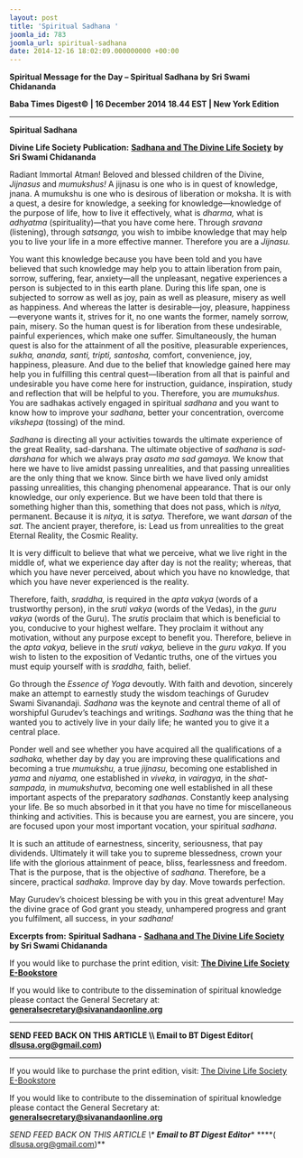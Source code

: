 ```yaml
---
layout: post
title: 'Spiritual Sadhana '
joomla_id: 783
joomla_url: spiritual-sadhana
date: 2014-12-16 18:02:09.000000000 +00:00
---
```

  

















































**Spiritual Message for the Day – Spiritual Sadhana by Sri Swami Chidananda**

**Baba Times Digest© | 16 December 2014 18.44 EST | New York Edition**

* * *  


**Spiritual Sadhana**

**Divine Life Society Publication:** [**Sadhana and The Divine Life Society**](http://www.dlshq.org/discourse/nov2001.htm) **by Sri Swami Chidananda**

Radiant Immortal Atman! Beloved and blessed children of the Divine, _Jijnasus_ and _mumukshus!_ A jijnasu is one who is in quest of knowledge, jnana. A mumukshu is one who is desirous of liberation or moksha. It is with a quest, a desire for knowledge, a seeking for knowledge—knowledge of the purpose of life, how to live it effectively, what is _dharma,_ what is _adhyatma_ (spirituality)—that you have come here. Through _sravana_ (listening), through _satsanga,_ you wish to imbibe knowledge that may help you to live your life in a more effective manner. Therefore you are a _Jijnasu._

You want this knowledge because you have been told and you have believed that such knowledge may help you to attain liberation from pain, sorrow, suffering, fear, anxiety—all the unpleasant, negative experiences a person is subjected to in this earth plane. During this life span, one is subjected to sorrow as well as joy, pain as well as pleasure, misery as well as happiness. And whereas the latter is desirable—joy, pleasure, happiness—everyone wants it, strives for it, no one wants the former, namely sorrow, pain, misery. So the human quest is for liberation from these undesirable, painful experiences, which make one suffer. Simultaneously, the human quest is also for the attainment of all the positive, pleasurable experiences, _sukha, ananda, santi, tripti, santosha,_ comfort, convenience, joy, happiness, pleasure. And due to the belief that knowledge gained here may help you in fulfilling this central quest—liberation from all that is painful and undesirable you have come here for instruction, guidance, inspiration, study and reflection that will be helpful to you. Therefore, you are _mumukshus._ You are sadhakas actively engaged in spiritual _sadhana_ and you want to know how to improve your _sadhana_, better your concentration, overcome _vikshepa_ (tossing) of the mind.

_Sadhana_ is directing all your activities towards the ultimate experience of the great Reality, sad-darshana. The ultimate objective of _sadhana_ is _sad-darshana_ for which we always pray _asato ma sad gamaya._ We know that here we have to live amidst passing unrealities, and that passing unrealities are the only thing that we know. Since birth we have lived only amidst passing unrealities, this changing phenomenal appearance. That is our only knowledge, our only experience. But we have been told that there is something higher than this, something that does not pass, which is _nitya,_ permanent. Because it is _nitya,_ it is _satya._ Therefore, we want _darsan_ of the _sat_. The ancient prayer, therefore, is: Lead us from unrealities to the great Eternal Reality, the Cosmic Reality.

It is very difficult to believe that what we perceive, what we live right in the middle of, what we experience day after day is not the reality; whereas, that which you have never perceived, about which you have no knowledge, that which you have never experienced is the reality.

Therefore, faith, _sraddha,_ is required in the _apta vakya_ (words of a trustworthy person), in the _sruti vakya_ (words of the Vedas), in the _guru vakya_ (words of the Guru). The _srutis_ proclaim that which is beneficial to you, conducive to your highest welfare. They proclaim it without any motivation, without any purpose except to benefit you. Therefore, believe in the _apta vakya,_ believe in the _sruti vakya,_ believe in the _guru vakya_. If you wish to listen to the exposition of Vedantic truths, one of the virtues you must equip yourself with is _sraddha,_ faith, belief.

Go through the _Essence of Yoga_ devoutly. With faith and devotion, sincerely make an attempt to earnestly study the wisdom teachings of Gurudev Swami Sivanandaji. _Sadhana_ was the keynote and central theme of all of worshipful Gurudev’s teachings and writings. _Sadhana_ was the thing that he wanted you to actively live in your daily life; he wanted you to give it a central place.

Ponder well and see whether you have acquired all the qualifications of a _sadhaka,_ whether day by day you are improving these qualifications and becoming a true _mumukshu,_ a true _jijnasu,_ becoming one established in _yama_ and _niyama,_ one established in _viveka,_ in _vairagya,_ in the _shat-sampada,_ in _mumukshutva,_ becoming one well established in all these important aspects of the preparatory _sadhanas_. Constantly keep analysing your life. Be so much absorbed in it that you have no time for miscellaneous thinking and activities. This is because you are earnest, you are sincere, you are focused upon your most important vocation, your spiritual _sadhana_.

It is such an attitude of earnestness, sincerity, seriousness, that pay dividends. Ultimately it will take you to supreme blessedness, crown your life with the glorious attainment of peace, bliss, fearlessness and freedom. That is the purpose, that is the objective of _sadhana_. Therefore, be a sincere, practical _sadhaka_. Improve day by day. Move towards perfection.

May Gurudev’s choicest blessing be with you in this great adventure! May the divine grace of God grant you steady, unhampered progress and grant you fulfilment, all success, in your _sadhana!_



**Excerpts from:**  **Spiritual Sadhana -** [**Sadhana and The Divine Life Society**](http://www.dlshq.org/discourse/nov2001.htm) **by Sri Swami Chidananda**

If you would like to purchase the print edition, visit: **[The Divine Life Society E-Bookstore](http://www.dlshq.org/download/download.htm)**

If you would like to contribute to the dissemination of spiritual knowledge please contact the General Secretary at: [](mailto:%20%3Cscript%20type=%27text/javascript%27%3E%20%3C%21--%20var%20prefix%20=%20%27ma%27%20+%20%27il%27%20+%20%27to%27;%20var%20path%20=%20%27hr%27%20+%20%27ef%27%20+%20%27=%27;%20var%20addy57016%20=%20%27generalsecretary%27%20+%20%27@%27;%20addy57016%20=%20addy57016%20+%20%27sivanandaonline%27%20+%20%27.%27%20+%20%27org%27;%20document.write%28%27%3Ca%20%27%20+%20path%20+%20%27%5C%27%27%20+%20prefix%20+%20%27:%27%20+%20addy57016%20+%20%27%5C%27%3E%27%29;%20document.write%28addy57016%29;%20document.write%28%27%3C%5C/a%3E%27%29;%20//--%3E%5Cn%20%3C/script%3E%3Cscript%20type=%27text/javascript%27%3E%20%3C%21--%20document.write%28%27%3Cspan%20style=%5C%27display:%20none;%5C%27%3E%27%29;%20//--%3E%20%3C/script%3EThis%20email%20address%20is%20being%20protected%20from%20spambots.%20You%20need%20JavaScript%20enabled%20to%20view%20it.%20%3Cscript%20type=%27text/javascript%27%3E%20%3C%21--%20document.write%28%27%3C/%27%29;%20document.write%28%27span%3E%27%29;%20//--%3E%20%3C/script%3E?subject=Contribution%20to%20Dissemination%20of%20Spiritual%20Knowledge) **generalsecretary@sivanandaonline.org**

****

**SEND FEED BACK ON THIS ARTICLE \\\ Email to BT Digest Editor[](mailto:%20%3Cscript%20type=%27text/javascript%27%3E%20%3C%21--%20var%20prefix%20=%20%27ma%27%20+%20%27il%27%20+%20%27to%27;%20var%20path%20=%20%27hr%27%20+%20%27ef%27%20+%20%27=%27;%20var%20addy72654%20=%20%27dlsusa.org%27%20+%20%27@%27;%20addy72654%20=%20addy72654%20+%20%27gmail%27%20+%20%27.%27%20+%20%27com%27;%20document.write%28%27%3Ca%20%27%20+%20path%20+%20%27%5C%27%27%20+%20prefix%20+%20%27:%27%20+%20addy72654%20+%20%27%5C%27%3E%27%29;%20document.write%28addy72654%29;%20document.write%28%27%3C%5C/a%3E%27%29;%20//--%3E%5Cn%20%3C/script%3E%3Cscript%20type=%27text/javascript%27%3E%20%3C%21--%20document.write%28%27%3Cspan%20style=%5C%27display:%20none;%5C%27%3E%27%29;%20//--%3E%20%3C/script%3EThis%20email%20address%20is%20being%20protected%20from%20spambots.%20You%20need%20JavaScript%20enabled%20to%20view%20it.%20%3Cscript%20type=%27text/javascript%27%3E%20%3C%21--%20document.write%28%27%3C/%27%29;%20document.write%28%27span%3E%27%29;%20//--%3E%20%3C/script%3E?subject=DLS%20Posts)( [dlsusa.org@gmail.com](mailto:dlsusa.org@gmail.com))**



* * *



  

If you would like to purchase the print edition, visit: [The Divine Life Society E-Bookstore](http://www.dlshq.org/download/download.htm)

If you would like to contribute to the dissemination of spiritual knowledge please contact the General Secretary at: **[generalsecretary@sivanandaonline.org](mailto:generalsecretary@sivanandaonline.org)**

**SEND FEED BACK ON THIS ARTICLE \\\**  **Email to BT Digest Editor**** [](mailto:%20%3Cscript%20type=%27text/javascript%27%3E%20%3C%21--%20var%20prefix%20=%20%27ma%27%20+%20%27il%27%20+%20%27to%27;%20var%20path%20=%20%27hr%27%20+%20%27ef%27%20+%20%27=%27;%20var%20addy72654%20=%20%27dlsusa.org%27%20+%20%27@%27;%20addy72654%20=%20addy72654%20+%20%27gmail%27%20+%20%27.%27%20+%20%27com%27;%20document.write%28%27%3Ca%20%27%20+%20path%20+%20%27%5C%27%27%20+%20prefix%20+%20%27:%27%20+%20addy72654%20+%20%27%5C%27%3E%27%29;%20document.write%28addy72654%29;%20document.write%28%27%3C%5C/a%3E%27%29;%20//--%3E%5Cn%20%3C/script%3E%3Cscript%20type=%27text/javascript%27%3E%20%3C%21--%20document.write%28%27%3Cspan%20style=%5C%27display:%20none;%5C%27%3E%27%29;%20//--%3E%20%3C/script%3EThis%20email%20address%20is%20being%20protected%20from%20spambots.%20You%20need%20JavaScript%20enabled%20to%20view%20it.%20%3Cscript%20type=%27text/javascript%27%3E%20%3C%21--%20document.write%28%27%3C/%27%29;%20document.write%28%27span%3E%27%29;%20//--%3E%20%3C/script%3E?subject=DLS%20Posts)****( [dlsusa.org@gmail.com](mailto:dlsusa.org@gmail.com))**  
